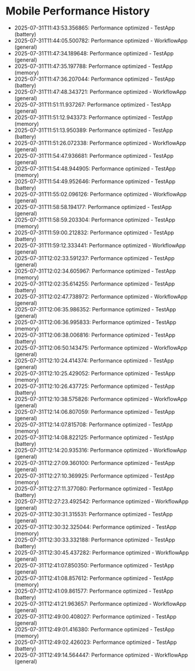# Mobile Performance History

- 2025-07-31T11:43:53.356865: Performance optimized - TestApp (battery)
- 2025-07-31T11:44:05.500782: Performance optimized - WorkflowApp (general)
- 2025-07-31T11:47:34.189648: Performance optimized - TestApp (general)
- 2025-07-31T11:47:35.197788: Performance optimized - TestApp (memory)
- 2025-07-31T11:47:36.207044: Performance optimized - TestApp (battery)
- 2025-07-31T11:47:48.343721: Performance optimized - WorkflowApp (general)
- 2025-07-31T11:51:11.937267: Performance optimized - TestApp (general)
- 2025-07-31T11:51:12.943373: Performance optimized - TestApp (memory)
- 2025-07-31T11:51:13.950389: Performance optimized - TestApp (battery)
- 2025-07-31T11:51:26.072338: Performance optimized - WorkflowApp (general)
- 2025-07-31T11:54:47.936681: Performance optimized - TestApp (general)
- 2025-07-31T11:54:48.944905: Performance optimized - TestApp (memory)
- 2025-07-31T11:54:49.952646: Performance optimized - TestApp (battery)
- 2025-07-31T11:55:02.096126: Performance optimized - WorkflowApp (general)
- 2025-07-31T11:58:58.194177: Performance optimized - TestApp (general)
- 2025-07-31T11:58:59.203304: Performance optimized - TestApp (memory)
- 2025-07-31T11:59:00.212832: Performance optimized - TestApp (battery)
- 2025-07-31T11:59:12.333441: Performance optimized - WorkflowApp (general)
- 2025-07-31T12:02:33.591237: Performance optimized - TestApp (general)
- 2025-07-31T12:02:34.605967: Performance optimized - TestApp (memory)
- 2025-07-31T12:02:35.614255: Performance optimized - TestApp (battery)
- 2025-07-31T12:02:47.738972: Performance optimized - WorkflowApp (general)
- 2025-07-31T12:06:35.986352: Performance optimized - TestApp (general)
- 2025-07-31T12:06:36.995833: Performance optimized - TestApp (memory)
- 2025-07-31T12:06:38.006816: Performance optimized - TestApp (battery)
- 2025-07-31T12:06:50.143475: Performance optimized - WorkflowApp (general)
- 2025-07-31T12:10:24.414374: Performance optimized - TestApp (general)
- 2025-07-31T12:10:25.429052: Performance optimized - TestApp (memory)
- 2025-07-31T12:10:26.437725: Performance optimized - TestApp (battery)
- 2025-07-31T12:10:38.575826: Performance optimized - WorkflowApp (general)
- 2025-07-31T12:14:06.807059: Performance optimized - TestApp (general)
- 2025-07-31T12:14:07.815708: Performance optimized - TestApp (memory)
- 2025-07-31T12:14:08.822125: Performance optimized - TestApp (battery)
- 2025-07-31T12:14:20.935316: Performance optimized - WorkflowApp (general)
- 2025-07-31T12:27:09.360100: Performance optimized - TestApp (general)
- 2025-07-31T12:27:10.369925: Performance optimized - TestApp (memory)
- 2025-07-31T12:27:11.377080: Performance optimized - TestApp (battery)
- 2025-07-31T12:27:23.492542: Performance optimized - WorkflowApp (general)
- 2025-07-31T12:30:31.315531: Performance optimized - TestApp (general)
- 2025-07-31T12:30:32.325044: Performance optimized - TestApp (memory)
- 2025-07-31T12:30:33.332188: Performance optimized - TestApp (battery)
- 2025-07-31T12:30:45.437282: Performance optimized - WorkflowApp (general)
- 2025-07-31T12:41:07.850350: Performance optimized - TestApp (general)
- 2025-07-31T12:41:08.857612: Performance optimized - TestApp (memory)
- 2025-07-31T12:41:09.861577: Performance optimized - TestApp (battery)
- 2025-07-31T12:41:21.963657: Performance optimized - WorkflowApp (general)
- 2025-07-31T12:49:00.408027: Performance optimized - TestApp (general)
- 2025-07-31T12:49:01.416380: Performance optimized - TestApp (memory)
- 2025-07-31T12:49:02.426023: Performance optimized - TestApp (battery)
- 2025-07-31T12:49:14.564447: Performance optimized - WorkflowApp (general)
